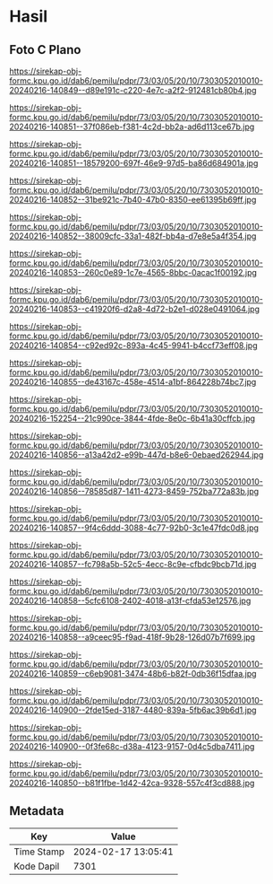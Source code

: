 # Hasil

## Foto C Plano

https://sirekap-obj-formc.kpu.go.id/dab6/pemilu/pdpr/73/03/05/20/10/7303052010010-20240216-140849--d89e191c-c220-4e7c-a2f2-912481cb80b4.jpg

https://sirekap-obj-formc.kpu.go.id/dab6/pemilu/pdpr/73/03/05/20/10/7303052010010-20240216-140851--37f086eb-f381-4c2d-bb2a-ad6d113ce67b.jpg

https://sirekap-obj-formc.kpu.go.id/dab6/pemilu/pdpr/73/03/05/20/10/7303052010010-20240216-140851--18579200-697f-46e9-97d5-ba86d684901a.jpg

https://sirekap-obj-formc.kpu.go.id/dab6/pemilu/pdpr/73/03/05/20/10/7303052010010-20240216-140852--31be921c-7b40-47b0-8350-ee61395b69ff.jpg

https://sirekap-obj-formc.kpu.go.id/dab6/pemilu/pdpr/73/03/05/20/10/7303052010010-20240216-140852--38009cfc-33a1-482f-bb4a-d7e8e5a4f354.jpg

https://sirekap-obj-formc.kpu.go.id/dab6/pemilu/pdpr/73/03/05/20/10/7303052010010-20240216-140853--260c0e89-1c7e-4565-8bbc-0acac1f00192.jpg

https://sirekap-obj-formc.kpu.go.id/dab6/pemilu/pdpr/73/03/05/20/10/7303052010010-20240216-140853--c41920f6-d2a8-4d72-b2e1-d028e0491064.jpg

https://sirekap-obj-formc.kpu.go.id/dab6/pemilu/pdpr/73/03/05/20/10/7303052010010-20240216-140854--c92ed92c-893a-4c45-9941-b4ccf73eff08.jpg

https://sirekap-obj-formc.kpu.go.id/dab6/pemilu/pdpr/73/03/05/20/10/7303052010010-20240216-140855--de43167c-458e-4514-a1bf-864228b74bc7.jpg

https://sirekap-obj-formc.kpu.go.id/dab6/pemilu/pdpr/73/03/05/20/10/7303052010010-20240216-152254--21c990ce-3844-4fde-8e0c-6b41a30cffcb.jpg

https://sirekap-obj-formc.kpu.go.id/dab6/pemilu/pdpr/73/03/05/20/10/7303052010010-20240216-140856--a13a42d2-e99b-447d-b8e6-0ebaed262944.jpg

https://sirekap-obj-formc.kpu.go.id/dab6/pemilu/pdpr/73/03/05/20/10/7303052010010-20240216-140856--78585d87-1411-4273-8459-752ba772a83b.jpg

https://sirekap-obj-formc.kpu.go.id/dab6/pemilu/pdpr/73/03/05/20/10/7303052010010-20240216-140857--9f4c6ddd-3088-4c77-92b0-3c1e47fdc0d8.jpg

https://sirekap-obj-formc.kpu.go.id/dab6/pemilu/pdpr/73/03/05/20/10/7303052010010-20240216-140857--fc798a5b-52c5-4ecc-8c9e-cfbdc9bcb71d.jpg

https://sirekap-obj-formc.kpu.go.id/dab6/pemilu/pdpr/73/03/05/20/10/7303052010010-20240216-140858--5cfc6108-2402-4018-a13f-cfda53e12576.jpg

https://sirekap-obj-formc.kpu.go.id/dab6/pemilu/pdpr/73/03/05/20/10/7303052010010-20240216-140858--a9ceec95-f9ad-418f-9b28-126d07b7f699.jpg

https://sirekap-obj-formc.kpu.go.id/dab6/pemilu/pdpr/73/03/05/20/10/7303052010010-20240216-140859--c6eb9081-3474-48b6-b82f-0db36f15dfaa.jpg

https://sirekap-obj-formc.kpu.go.id/dab6/pemilu/pdpr/73/03/05/20/10/7303052010010-20240216-140900--2fde15ed-3187-4480-839a-5fb6ac39b6d1.jpg

https://sirekap-obj-formc.kpu.go.id/dab6/pemilu/pdpr/73/03/05/20/10/7303052010010-20240216-140900--0f3fe68c-d38a-4123-9157-0d4c5dba7411.jpg

https://sirekap-obj-formc.kpu.go.id/dab6/pemilu/pdpr/73/03/05/20/10/7303052010010-20240216-140850--b81f1fbe-1d42-42ca-9328-557c4f3cd888.jpg


## Metadata

| Key        | Value               |
| ---------- | ------------------- |
| Time Stamp | 2024-02-17 13:05:41 |
| Kode Dapil | 7301                |



